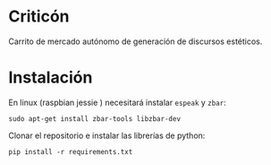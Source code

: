 # Criticón

Carrito de mercado autónomo de generación de discursos estéticos.


# Instalación

En linux (raspbian jessie ) necesitará instalar `espeak` y `zbar`:

```
sudo apt-get install zbar-tools libzbar-dev
```

Clonar el repositorio e instalar las librerías de python:

```
pip install -r requirements.txt
```
